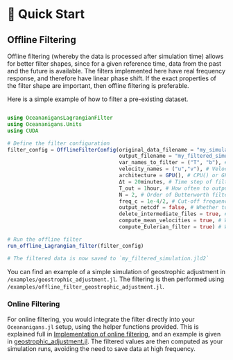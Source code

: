# 🚀 Quick Start

## Offline Filtering

Offline filtering (whereby the data is processed after simulation time) allows for better filter shapes, since for a given reference time, data from the past and the future is available. The filters implemented here have real frequency response, and therefore have linear phase shift. If the exact properties of the filter shape are important, then offline filtering is preferable. 

Here is a simple example of how to filter a pre-existing dataset.

```julia

using OceananigansLagrangianFilter
using Oceananigans.Units
using CUDA

# Define the filter configuration
filter_config = OfflineFilterConfig(original_data_filename = "my_simulation.jld2", # Where the original simulation output is
                                    output_filename = "my_filtered_simulation.jld2" # Where to save the filtered output
                                    var_names_to_filter = ("T", "b"), # Which variables to filter
                                    velocity_names = ("u","v"), # Velocities to use for Lagrangian filtering
                                    architecture = GPU(), # CPU() or GPU()
                                    Δt = 20minutes, # Time step of filtering simulation
                                    T_out = 1hour, # How often to output filtered data
                                    N = 2, # Order of Butterworth filter
                                    freq_c = 1e-4/2, # Cut-off frequency of Butterworth filter
                                    output_netcdf = false, # Whether to output filtered data to a netcdf file in addition to .jld2
                                    delete_intermediate_files = true, # Delete the individual output of the forward and backward passes
                                    compute_mean_velocities = true, # Whether to compute the mean velocities
                                    compute_Eulerian_filter = true) # Whether to compute the Eulerian filter for comparison

# Run the offline filter
run_offline_Lagrangian_filter(filter_config)

# The filtered data is now saved to `my_filtered_simulation.jld2`
```
You can find an example of a simple simulation of geostrophic adjustment in `/examples/geostrophic_adjustment.jl`. The filtering is then performed using `/examples/offline_filter_geostrophic_adjustment.jl`.

### Online Filtering

For online filtering, you would integrate the filter directly into your `Oceananigans.jl` setup, using the helper functions provided. This is explained full in [Implementation of online filtering](@ref "Implementation of online filtering"), and an example is given in [geostrophic_adjustment.jl](https://github.com/loisbaker/OceananigansLagrangianFilter.jl/blob/main/examples/geostrophic_adjustment.jl). The filtered values are then computed as your simulation runs, avoiding the need to save data at high frequency. 
